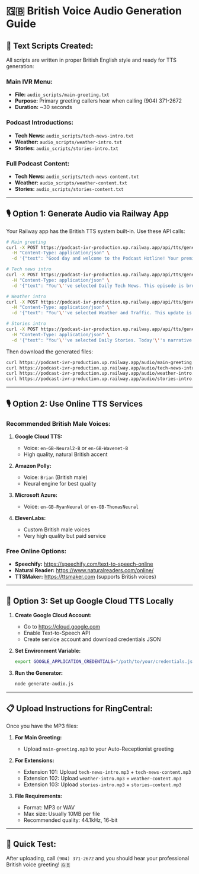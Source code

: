 # 🇬🇧 British Voice Audio Generation Guide

## 📁 **Text Scripts Created:**

All scripts are written in proper British English style and ready for TTS generation:

### **Main IVR Menu:**
- **File:** `audio_scripts/main-greeting.txt`
- **Purpose:** Primary greeting callers hear when calling (904) 371-2672
- **Duration:** ~30 seconds

### **Podcast Introductions:**
- **Tech News:** `audio_scripts/tech-news-intro.txt` 
- **Weather:** `audio_scripts/weather-intro.txt`
- **Stories:** `audio_scripts/stories-intro.txt`

### **Full Podcast Content:**
- **Tech News:** `audio_scripts/tech-news-content.txt`
- **Weather:** `audio_scripts/weather-content.txt` 
- **Stories:** `audio_scripts/stories-content.txt`

---

## 🎙️ **Option 1: Generate Audio via Railway App**

Your Railway app has the British TTS system built-in. Use these API calls:

```bash
# Main greeting
curl -X POST https://podcast-ivr-production.up.railway.app/api/tts/generate \
  -H "Content-Type: application/json" \
  -d '{"text": "Good day and welcome to the Podcast Hotline! Your premier source for on-demand audio content. Please press 1 for today'\''s Daily Tech News, featuring the latest technology updates and industry insights from across the globe. Press 2 for Weather and Traffic, providing you with current local conditions and travel updates. Press 3 for Daily Stories, featuring engaging narratives and premium storytelling content. Press 9 to repeat this menu, or press 0 to speak with one of our representatives. Please make your selection now.", "filename": "main-greeting.mp3"}'

# Tech news intro
curl -X POST https://podcast-ivr-production.up.railway.app/api/tts/generate \
  -H "Content-Type: application/json" \
  -d '{"text": "You'\''ve selected Daily Tech News. This episode is brought to you by TechCorp Solutions, your trusted partner in digital transformation. Stay tuned for today'\''s top technology stories from Britain and around the world.", "filename": "tech-news-intro.mp3"}'

# Weather intro  
curl -X POST https://podcast-ivr-production.up.railway.app/api/tts/generate \
  -H "Content-Type: application/json" \
  -d '{"text": "You'\''ve selected Weather and Traffic. This update is proudly sponsored by Dallas Auto Group, serving all your automotive needs across the region.", "filename": "weather-intro.mp3"}'

# Stories intro
curl -X POST https://podcast-ivr-production.up.railway.app/api/tts/generate \
  -H "Content-Type: application/json" \
  -d '{"text": "You'\''ve selected Daily Stories. Today'\''s narrative is presented by StoryBrand Publishing, where every story matters and every tale finds its voice.", "filename": "stories-intro.mp3"}'
```

Then download the generated files:
```bash
curl https://podcast-ivr-production.up.railway.app/audio/main-greeting.mp3 -o main-greeting.mp3
curl https://podcast-ivr-production.up.railway.app/audio/tech-news-intro.mp3 -o tech-news-intro.mp3
curl https://podcast-ivr-production.up.railway.app/audio/weather-intro.mp3 -o weather-intro.mp3
curl https://podcast-ivr-production.up.railway.app/audio/stories-intro.mp3 -o stories-intro.mp3
```

---

## 🎙️ **Option 2: Use Online TTS Services**

### **Recommended British Male Voices:**

1. **Google Cloud TTS:**
   - Voice: `en-GB-Neural2-B` or `en-GB-Wavenet-B`
   - High quality, natural British accent

2. **Amazon Polly:**
   - Voice: `Brian` (British male)
   - Neural engine for best quality

3. **Microsoft Azure:**
   - Voice: `en-GB-RyanNeural` or `en-GB-ThomasNeural`

4. **ElevenLabs:** 
   - Custom British male voices
   - Very high quality but paid service

### **Free Online Options:**
- **Speechify:** https://speechify.com/text-to-speech-online
- **Natural Reader:** https://www.naturalreaders.com/online/
- **TTSMaker:** https://ttsmaker.com (supports British voices)

---

## 🔧 **Option 3: Set up Google Cloud TTS Locally**

1. **Create Google Cloud Account:**
   - Go to https://cloud.google.com
   - Enable Text-to-Speech API
   - Create service account and download credentials JSON

2. **Set Environment Variable:**
   ```bash
   export GOOGLE_APPLICATION_CREDENTIALS="/path/to/your/credentials.json"
   ```

3. **Run the Generator:**
   ```bash
   node generate-audio.js
   ```

---

## 📋 **Upload Instructions for RingCentral:**

Once you have the MP3 files:

1. **For Main Greeting:**
   - Upload `main-greeting.mp3` to your Auto-Receptionist greeting

2. **For Extensions:**
   - Extension 101: Upload `tech-news-intro.mp3` + `tech-news-content.mp3`
   - Extension 102: Upload `weather-intro.mp3` + `weather-content.mp3`  
   - Extension 103: Upload `stories-intro.mp3` + `stories-content.mp3`

3. **File Requirements:**
   - Format: MP3 or WAV
   - Max size: Usually 10MB per file
   - Recommended quality: 44.1kHz, 16-bit

---

## 🎯 **Quick Test:**

After uploading, call `(904) 371-2672` and you should hear your professional British voice greeting! 🇬🇧
